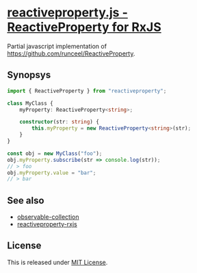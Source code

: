 # [reactiveproperty.js - ReactiveProperty for RxJS](https://github.com/Narazaka/reactiveproperty.js)

Partial javascript implementation of https://github.com/runceel/ReactiveProperty.

## Synopsys

```typescript
import { ReactiveProperty } from "reactiveproperty";

class MyClass {
    myProperty: ReactiveProperty<string>;

    constructor(str: string) {
        this.myProperty = new ReactiveProperty<string>(str);
    }
}

const obj = new MyClass("foo");
obj.myProperty.subscribe(str => console.log(str));
// > foo
obj.myProperty.value = "bar";
// > bar
```

## See also

- [observable-collection](https://github.com/Narazaka/observable-collection.js)
- [reactiveproperty-rxjs](https://github.com/paveldk/reactiveproperty-rxjs)

## License

This is released under [MIT License](http://narazaka.net/license/MIT?2017).
